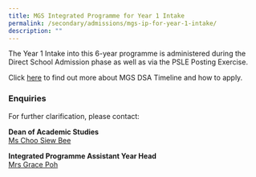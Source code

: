 ```yaml
---
title: MGS Integrated Programme for Year 1 Intake
permalink: /secondary/admissions/mgs-ip-for-year-1-intake/
description: ""
---
```


The Year 1 Intake into this 6-year programme is administered during the Direct School Admission phase as well as via the PSLE Posting Exercise.

  

Click [here](https://staging.dt6ildc2mnegy.amplifyapp.com/secondary/admissions/direct-school-admission-for-secondary-one/) to find out more about MGS DSA Timeline and how to apply.

  

### Enquiries

For further clarification, please contact:  
  
**Dean of Academic Studies**  
[Ms Choo Siew Bee](mailto:choo_siew_bee@schools.gov.sg)  
  
**Integrated Programme Assistant Year Head**  
[Mrs Grace Poh](mailto:grace_poh@schools.gov.sg)